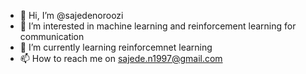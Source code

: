 - 👋 Hi, I’m @sajedenoroozi
- 👀 I’m interested in machine learning and reinforcement learning for communication 
- 🌱 I’m currently learning reinforcemnet learning 
- 📫 How to reach me on sajede.n1997@gmail.com 
<!---
sajedenoroozi/sajedenoroozi is a ✨ special ✨ repository because its `README.md` (this file) appears on your GitHub profile.
You can click the Preview link to take a look at your changes.
--->
